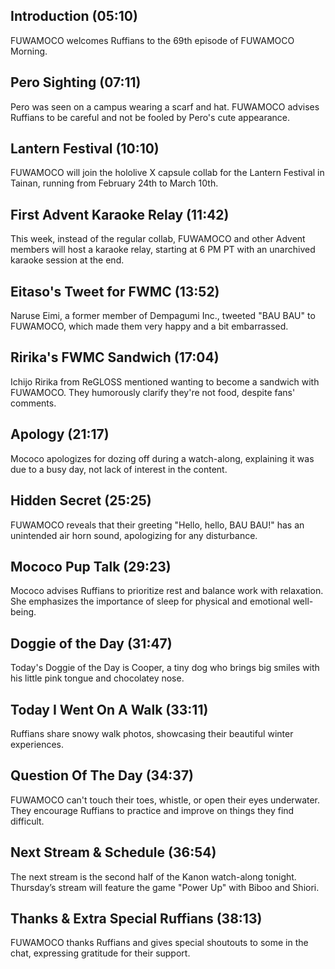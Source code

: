 ## Introduction (05:10)

FUWAMOCO welcomes Ruffians to the 69th episode of FUWAMOCO Morning.

## Pero Sighting (07:11)

Pero was seen on a campus wearing a scarf and hat. FUWAMOCO advises Ruffians to be careful and not be fooled by Pero's cute appearance.

## Lantern Festival (10:10)

FUWAMOCO will join the hololive X capsule collab for the Lantern Festival in Tainan, running from February 24th to March 10th.

## First Advent Karaoke Relay (11:42)

This week, instead of the regular collab, FUWAMOCO and other Advent members will host a karaoke relay, starting at 6 PM PT with an unarchived karaoke session at the end.

## Eitaso's Tweet for FWMC (13:52)

Naruse Eimi, a former member of Dempagumi Inc., tweeted "BAU BAU" to FUWAMOCO, which made them very happy and a bit embarrassed.

## Ririka's FWMC Sandwich (17:04)

Ichijo Ririka from ReGLOSS mentioned wanting to become a sandwich with FUWAMOCO. They humorously clarify they're not food, despite fans' comments.

## Apology (21:17)

Mococo apologizes for dozing off during a watch-along, explaining it was due to a busy day, not lack of interest in the content.

## Hidden Secret (25:25)

FUWAMOCO reveals that their greeting "Hello, hello, BAU BAU!" has an unintended air horn sound, apologizing for any disturbance.

## Mococo Pup Talk (29:23)

Mococo advises Ruffians to prioritize rest and balance work with relaxation. She emphasizes the importance of sleep for physical and emotional well-being.

## Doggie of the Day (31:47)

Today's Doggie of the Day is Cooper, a tiny dog who brings big smiles with his little pink tongue and chocolatey nose.

## Today I Went On A Walk (33:11)

Ruffians share snowy walk photos, showcasing their beautiful winter experiences.

## Question Of The Day (34:37)

FUWAMOCO can't touch their toes, whistle, or open their eyes underwater. They encourage Ruffians to practice and improve on things they find difficult.

## Next Stream & Schedule (36:54)

The next stream is the second half of the Kanon watch-along tonight. Thursday’s stream will feature the game "Power Up" with Biboo and Shiori.

## Thanks & Extra Special Ruffians (38:13)

FUWAMOCO thanks Ruffians and gives special shoutouts to some in the chat, expressing gratitude for their support.
